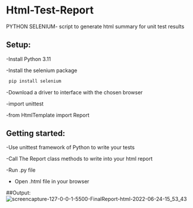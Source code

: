 # Html-Test-Report
PYTHON SELENIUM-  script to generate html summary for unit test results
## Setup:
   -Install Python 3.11
   
   -Install the selenium package
   ```bash
    pip install selenium
   ```
   -Download a driver to interface with the chosen browser
   
   -import unittest
   
   -from HtmlTemplate import Report
## Getting started:
   
   -Use unittest framework of Python to write your tests
   
   -Call The Report class methods to write into your html report 
   
   -Run .py file
   
   - Open .html file in your browser 
   
  ##Output:
  ![screencapture-127-0-0-1-5500-FinalReport-html-2022-06-24-15_53_43](https://user-images.githubusercontent.com/108267205/175916227-40e3cdb1-8fb2-4069-b90b-7df9daeb6041.png)

